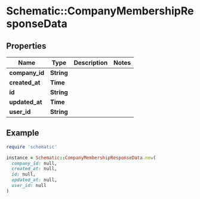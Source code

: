 # Schematic::CompanyMembershipResponseData

## Properties

| Name | Type | Description | Notes |
| ---- | ---- | ----------- | ----- |
| **company_id** | **String** |  |  |
| **created_at** | **Time** |  |  |
| **id** | **String** |  |  |
| **updated_at** | **Time** |  |  |
| **user_id** | **String** |  |  |

## Example

```ruby
require 'schematic'

instance = Schematic::CompanyMembershipResponseData.new(
  company_id: null,
  created_at: null,
  id: null,
  updated_at: null,
  user_id: null
)
```

